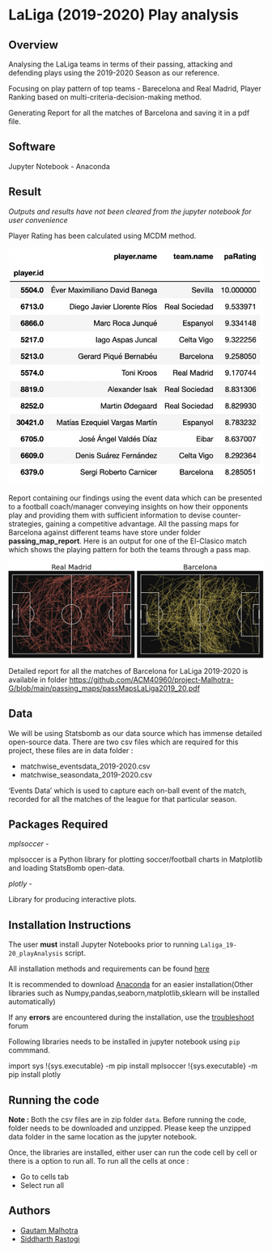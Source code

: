 
# LaLiga (2019-2020) Play analysis

## Overview

Analysing the LaLiga teams in terms of their passing, attacking and defending plays using the 2019-2020 Season as our reference.

Focusing on play pattern of top teams - Barecelona and Real Madrid, Player Ranking based on multi-criteria-decision-making method.

Generating Report for all the matches of Barcelona and saving it in a pdf file.

## Software 
Jupyter Notebook - Anaconda 


## Result

*Outputs and results have not been cleared from the jupyter notebook for user convenience*

Player Rating has been calculated using MCDM method.

![](Images/playerRating.png)

Report containing our findings using the event data which can be presented to a football coach/manager conveying insights on how their opponents play and providing them with sufficient information to devise counter-strategies, gaining a competitive advantage. All the passing maps for Barcelona against different teams have store under folder **passing_map_report**. Here is an output for one of the El-Clasico match which shows the playing pattern for both the teams through a pass map.

![](Images/generatingPassMaps.png)

Detailed report for all the matches of Barcelona for LaLiga 2019-2020 is available in folder https://github.com/ACM40960/project-Malhotra-G/blob/main/passing_maps/passMapsLaLiga2019_20.pdf

## Data
We will be using Statsbomb as our data source which has immense detailed open-source data. There are two csv files which are required for this project, these files are in data folder :
- matchwise_eventsdata_2019-2020.csv
- matchwise_seasondata_2019-2020.csv

‘Events Data’ which is used to capture each on-ball event of the match, recorded for all the matches of the league for that particular season.


## Packages Required

*mplsoccer* - 

mplsoccer is a Python library for plotting soccer/football charts in Matplotlib and loading StatsBomb open-data.

*plotly* -

Library for producing interactive plots.

## Installation Instructions
The user **must**  install Jupyter Notebooks prior to running `Laliga_19-20_playAnalysis` script.

All installation methods and requirements can be found [here](https://docs.jupyter.org/en/latest/install/notebook-classic.html#:~:text=Jupyter%20installation%20requires%20Python%203.3,%2C%20pip%2C%20instead%20of%20Anaconda.)

It is recommended to download [Anaconda](https://www.anaconda.com/products/distribution) for an easier installation(Other libraries such as Numpy,pandas,seaborn,matplotlib,sklearn will be installed automatically)

If any **errors** are encountered during the installation, use the [troubleshoot](https://docs.anaconda.com/anaconda/user-guide/troubleshooting/) forum


Following libraries needs to be installed in jupyter notebook using `pip` commmand.

import sys
!{sys.executable} -m pip install mplsoccer
!{sys.executable} -m pip install plotly


## Running the code

**Note :** Both the csv files are in zip folder `data`. Before running the code, folder needs to be downloaded and unzipped. Please keep the unzipped data folder in the same location as the jupyter notebook.

Once, the libraries are installed, either user can run the code cell by cell or there is a option to run all.
To run all the cells at once :
- Go to cells tab
- Select run all

## Authors

- [Gautam Malhotra](https://github.com/Malhotra-G)
- [Siddharth Rastogi](https://github.com/Sid-rastogi)


